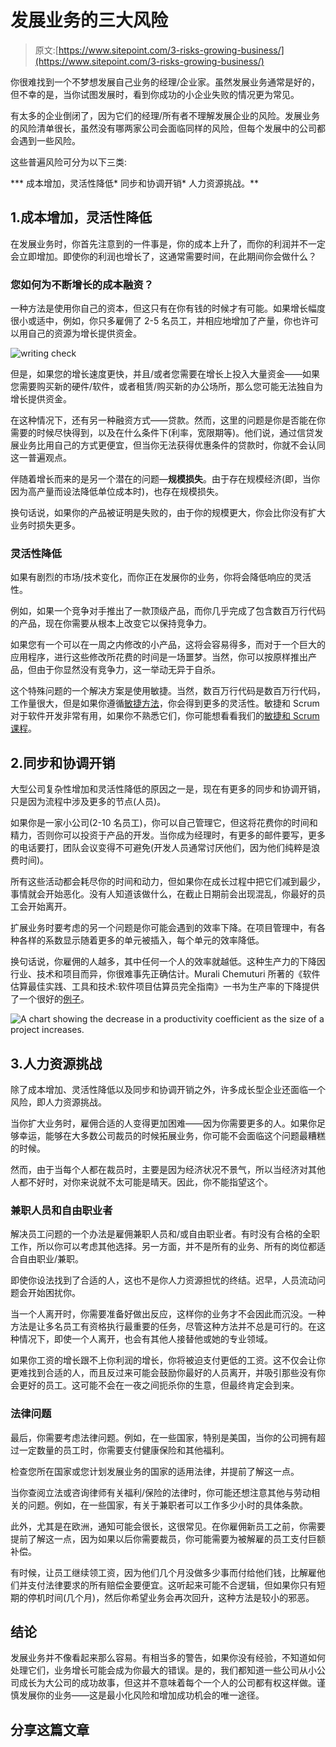 # 发展业务的三大风险

> 原文:[https://www.sitepoint.com/3-risks-growing-business/](https://www.sitepoint.com/3-risks-growing-business/)

你很难找到一个不梦想发展自己业务的经理/企业家。虽然发展业务通常是好的，但不幸的是，当你试图发展时，看到你成功的小企业失败的情况更为常见。

有太多的企业倒闭了，因为它们的经理/所有者不理解发展企业的风险。发展业务的风险清单很长，虽然没有哪两家公司会面临同样的风险，但每个发展中的公司都会遇到一些风险。

这些普遍风险可分为以下三类:

***   成本增加，灵活性降低*   同步和协调开销*   人力资源挑战。**

## 1.成本增加，灵活性降低

在发展业务时，你首先注意到的一件事是，你的成本上升了，而你的利润并不一定会立即增加。即使你的利润也增长了，这通常需要时间，在此期间你会做什么？

### 您如何为不断增长的成本融资？

一种方法是使用你自己的资本，但这只有在你有钱的时候才有可能。如果增长幅度很小或适中，例如，你只多雇佣了 2-5 名员工，并相应地增加了产量，你也许可以用自己的资源为增长提供资金。

![writing check](../Images/272a39a9fcae19b1d1e7c3c80c16e511.png)

但是，如果您的增长速度更快，并且/或者您需要在增长上投入大量资金——如果您需要购买新的硬件/软件，或者租赁/购买新的办公场所，那么您可能无法独自为增长提供资金。

在这种情况下，还有另一种融资方式——贷款。然而，这里的问题是你是否能在你需要的时候尽快得到，以及在什么条件下(利率，宽限期等)。他们说，通过信贷发展业务比用自己的方式更便宜，但当你无法获得优惠条件的贷款时，你就不会认同这一普遍观点。

伴随着增长而来的是另一个潜在的问题—**规模损失**。由于存在规模经济(即，当你因为高产量而设法降低单位成本时)，也存在规模损失。

换句话说，如果你的产品被证明是失败的，由于你的规模更大，你会比你没有扩大业务时损失更多。

### 灵活性降低

如果有剧烈的市场/技术变化，而你正在发展你的业务，你将会降低响应的灵活性。

例如，如果一个竞争对手推出了一款顶级产品，而你几乎完成了包含数百万行代码的产品，现在你需要从根本上改变它以保持竞争力。

如果您有一个可以在一周之内修改的小产品，这将会容易得多，而对于一个巨大的应用程序，进行这些修改所花费的时间是一场噩梦。当然，你可以按原样推出产品，但由于你显然没有竞争力，这一举动无异于自杀。

这个特殊问题的一个解决方案是使用敏捷。当然，数百万行代码是数百万行代码，工作量很大，但是如果你遵循[敏捷方法](https://www.sitepoint.com/love-agile/)，你会得到更多的灵活性。敏捷和 Scrum 对于软件开发非常有用，如果你不熟悉它们，你可能想看看我们的[敏捷和 Scrum 课程](https://learnable.com/courses/introduction-to-agile-scrum-2838/lesson/1/step/1)。

## 2.同步和协调开销

大型公司复杂性增加和灵活性降低的原因之一是，现在有更多的同步和协调开销，只是因为流程中涉及更多的节点(人员)。

如果你是一家小公司(2-10 名员工)，你可以自己管理它，但这将花费你的时间和精力，否则你可以投资于产品的开发。当你成为经理时，有更多的邮件要写，更多的电话要打，团队会议变得不可避免(开发人员通常讨厌他们，因为他们纯粹是浪费时间)。

所有这些活动都会耗尽你的时间和动力，但如果你在成长过程中把它们减到最少，事情就会开始恶化。没有人知道该做什么，在截止日期前会出现混乱，你最好的员工会开始离开。

扩展业务时要考虑的另一个问题是你可能会遇到的效率下降。在项目管理中，有各种各样的系数显示随着更多的单元被插入，每个单元的效率降低。

换句话说，你雇佣的人越多，其中任何一个人的效率就越低。这种生产力的下降因行业、技术和项目而异，你很难事先正确估计。Murali Chemuturi 所著的《软件估算最佳实践、工具和技术:软件项目估算员完全指南》一书为生产率的下降提供了一个很好的[例子](http://books.google.com.au/books?id=IwEOB2Mfzx0C)。

![A chart showing the decrease in a productivity coefficient as the size of a project increases.](../Images/ec01e2722883737f3264a383f2729a97.png)

## 3.人力资源挑战

除了成本增加、灵活性降低以及同步和协调开销之外，许多成长型企业还面临一个风险，即人力资源挑战。

当你扩大业务时，雇佣合适的人变得更加困难——因为你需要更多的人。如果你足够幸运，能够在大多数公司裁员的时候拓展业务，你可能不会面临这个问题最糟糕的时候。

然而，由于当每个人都在裁员时，主要是因为经济状况不景气，所以当经济对其他人都不好时，对你来说就不太可能是晴天。因此，你不能指望这个。

### 兼职人员和自由职业者

解决员工问题的一个办法是雇佣兼职人员和/或自由职业者。有时没有合格的全职工作，所以你可以考虑其他选择。另一方面，并不是所有的业务、所有的岗位都适合自由职业/兼职。

即使你设法找到了合适的人，这也不是你人力资源担忧的终结。迟早，人员流动问题会开始困扰你。

当一个人离开时，你需要准备好做出反应，这样你的业务才不会因此而沉没。一种方法是让多名员工有资格执行最重要的任务，尽管这种方法并不总是可行的。在这种情况下，即使一个人离开，也会有其他人接替他或她的专业领域。

如果你工资的增长跟不上你利润的增长，你将被迫支付更低的工资。这不仅会让你更难找到合适的人，而且反过来可能会鼓励你最好的人员离开，并吸引那些没有你会更好的员工。这可能不会在一夜之间扼杀你的生意，但最终肯定会到来。

### 法律问题

最后，你需要考虑法律问题。例如，在一些国家，特别是美国，当你的公司拥有超过一定数量的员工时，你需要支付健康保险和其他福利。

检查您所在国家或您计划发展业务的国家的适用法律，并提前了解这一点。

当你查阅立法或咨询律师有关福利/保险的法律时，你可能还想注意其他与劳动相关的问题。例如，在一些国家，有关于兼职者可以工作多少小时的具体条款。

此外，尤其是在欧洲，通知可能会很长，这很常见。在你雇佣新员工之前，你需要提前了解这一点，因为如果以后你需要裁员，你可能需要为被解雇的员工支付巨额补偿。

有时候，让员工继续领工资，因为他们几个月没做多少事而付给他们钱，比解雇他们并支付法律要求的所有赔偿金要便宜。这听起来可能不合逻辑，但如果你只有短期的停机时间(几个月)，然后你希望业务会再次回升，这种方法是较小的邪恶。

## 结论

发展业务并不像看起来那么容易。有相当多的警告，如果你没有经验，不知道如何处理它们，业务增长可能会成为你最大的错误。是的，我们都知道一些公司从小公司成长为大公司的成功故事，但这并不意味着每个一个人的公司都有权这样做。谨慎发展你的业务——这是最小化风险和增加成功机会的唯一途径。

## 分享这篇文章
